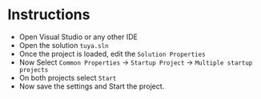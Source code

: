 # Instructions

- Open Visual Studio or any other IDE
- Open the solution `tuya.sln`
- Once the project is loaded, edit the `Solution Properties`
- Now Select `Common Properties` -> `Startup Project` -> `Multiple startup projects`
- On both projects select `Start`
- Now save the settings and Start the project.
